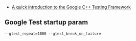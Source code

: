  * [A quick introduction to the Google C++ Testing Framework](https://developer.ibm.com/technologies/systems/articles/au-googletestingframework/)
## Google Test startup param
```
--gtest_repeat=1000 --gtest_break_on_failure
```

